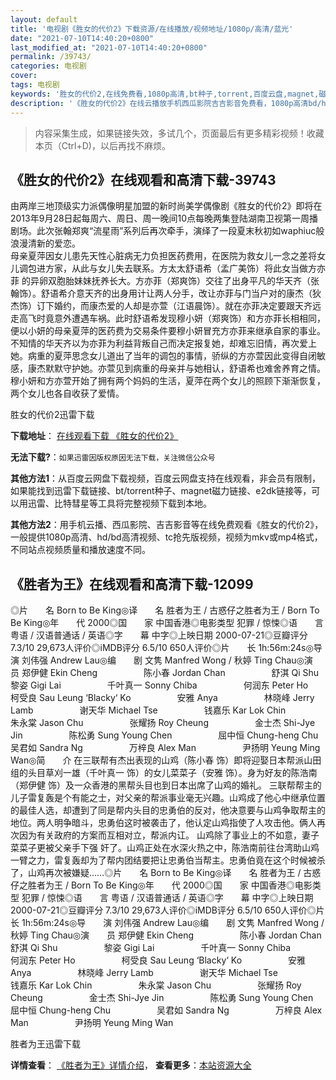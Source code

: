 ```yaml
---
layout: default
title: '电视剧《胜女的代价2》下载资源/在线播放/视频地址/1080p/高清/蓝光'
date: "2021-07-10T14:40:20+0800"
last_modified_at: "2021-07-10T14:40:20+0800"
permalink: /39743/
categories: 电视剧
cover:
tags: 电视剧
keywords: '胜女的代价2,在线免费看,1080p高清,bt种子,torrent,百度云盘,magnet,磁力链,迅雷下载资源'
description: '《胜女的代价2》在线云播放手机西瓜影院吉吉影音免费看，1080p高清bd/hd未删减完整版和tc抢先枪版，mkv/mp4格式，附带bt/torrent种子、magnet/磁力链、百度云盘、网盘资源迅雷下载链接'
---
```


>内容采集生成，如果链接失效，多试几个，页面最后有更多精彩视频！收藏本页（Ctrl+D)，以后再找不麻烦。


## 《胜女的代价2》在线观看和高清下载-39743

由两岸三地顶级实力派偶像明星加盟的新时尚美学偶像剧《胜女的代价2》即将在2013年9月28日起每周六、周日、周一晚间10点每晚两集登陆湖南卫视第一周播剧场。此次张翰郑爽&ldquo;流星雨&rdquo;系列后再次牵手，演绎了一段夏末秋初如waphiuc般浪漫清新的爱恋。<br />母亲夏萍因女儿患先天性心脏病无力负担医药费用，在医院为救女儿一念之差将女儿调包进方家，从此与女儿失去联系。方太太舒语希（孟广美饰）将此女当做方亦菲 的异卵双胞胎妹妹抚养长大。方亦菲（郑爽饰）交往了出身平凡的华天齐（张翰饰）。舒语希介意天齐的出身用计让两人分手，改让亦菲与门当户对的康杰（狄杰饰）订下婚约，而康杰爱的人却是亦萱（江语晨饰）。就在亦菲决定要跟天齐远走高飞时竟意外遭遇车祸。此时舒语希发现穆小妍（郑爽饰）和方亦菲长相相同，便以小妍的母亲夏萍的医药费为交易条件要穆小妍冒充方亦菲来继承自家的事业。不知情的华天齐以为亦菲为利益背叛自己而决定报复她，却难忘旧情，再次爱上她。病重的夏萍思念女儿道出了当年的调包的事情，骄纵的方亦萱因此变得自闭敏感，康杰默默守护她。亦萱见到病重的母亲并与她相认，舒语希也难舍养育之情。穆小妍和方亦萱开始了拥有两个妈妈的生活，夏萍在两个女儿的照顾下渐渐恢复，两个女儿也各自收获了爱情。</p>


胜女的代价2迅雷下载

**下载地址**： [在线观看下载 《胜女的代价2》](https://www.993dy.com//vod-detail-id-12552.html) 


**无法下载?**：`如果迅雷因版权原因无法下载，关注微信公众号 `

**其他方法1**：从百度云网盘下载视频，百度云网盘支持在线观看，非会员有限制，如果能找到迅雷下载链接、bt/torrent种子、magnet磁力链接、e2dk链接等，可以用迅雷、比特彗星等工具将完整视频下载到本地。

**其他方法2**：用手机云播、西瓜影院、吉吉影音等在线免费观看《胜女的代价2》，一般提供1080p高清、hd/bd高清视频、tc抢先版视频，视频为mkv或mp4格式，不同站点视频质量和播放速度不同。


## 《胜者为王》在线观看和高清下载-12099

◎片　　名 Born to Be King◎译　　名 胜者为王 / 古惑仔之胜者为王 / Born To Be King◎年　　代 2000◎国　　家 中国香港◎电影类型 犯罪 / 惊悚◎语　　言 粤语 / 汉语普通话 / 英语◎字　　幕 中字◎上映日期 2000-07-21◎豆瓣评分 7.3/10 29,673人评价◎iMDB评分 6.5/10 650人评价◎片　　长 1h:56m:24s◎导　　演 刘伟强 Andrew Lau◎编　　剧 文隽 Manfred Wong / 秋婷 Ting Chau◎演　　员 郑伊健 Ekin Cheng　　　　　 陈小春 Jordan Chan　　　　　 舒淇 Qi Shu　　　　　 黎姿 Gigi Lai　　　　　 千叶真一 Sonny Chiba　　　　　 何润东 Peter Ho　　　　　 柯受良 Sau Leung ‘Blacky‘ Ko　　　　　 安雅 Anya　　　　　 林晓峰 Jerry Lamb　　　　　 谢天华 Michael Tse　　　　　 钱嘉乐 Kar Lok Chin　　　　　 朱永棠 Jason Chu　　　　　 张耀扬 Roy Cheung　　　　　 金士杰 Shi-Jye Jin　　　　　 陈松勇 Sung Young Chen　　　　　 屈中恒 Chung-heng Chu　　　　　 吴君如 Sandra Ng　　　　　 万梓良 Alex Man　　　　　 尹扬明 Yeung Ming Wan◎简　　介 在三联帮有杰出表现的山鸡（陈小春 饰）即将迎娶日本帮派山田组的头目草刈一雄（千叶真一 饰）的女儿菜菜子（安雅 饰）。身为好友的陈浩南（郑伊健 饰）及一众香港的黑帮头目也到日本出席了山鸡的婚礼。 三联帮帮主的儿子雷复轰是个有能之士，对父亲的帮派事业毫无兴趣。山鸡成了他心中继承位置的最佳人选，却遭到了同是帮内头目的忠勇伯的反对，他决意要与山鸡争取帮主的地位。两人明争暗斗，忠勇伯这时被袭击了，他认定山鸡指使了人攻击他。俩人再次因为有关政府的方案而互相对立，帮派内讧。 山鸡除了事业上的不如意，妻子菜菜子更被父亲手下强 奸了。山鸡正处在水深火热之中，陈浩南前往台湾助山鸡一臂之力，雷复轰却为了帮内团结要把让忠勇伯当帮主。忠勇伯竟在这个时候被杀了，山鸡再次被嫌疑……◎片　　名 Born to Be King◎译　　名 胜者为王 / 古惑仔之胜者为王 / Born To Be King◎年　　代 2000◎国　　家 中国香港◎电影类型 犯罪 / 惊悚◎语　　言 粤语 / 汉语普通话 / 英语◎字　　幕 中字◎上映日期 2000-07-21◎豆瓣评分 7.3/10 29,673人评价◎iMDB评分 6.5/10 650人评价◎片　　长 1h:56m:24s◎导　　演 刘伟强 Andrew Lau◎编　　剧 文隽 Manfred Wong / 秋婷 Ting Chau◎演　　员 郑伊健 Ekin Cheng　　　　　 陈小春 Jordan Chan　　　　　 舒淇 Qi Shu　　　　　 黎姿 Gigi Lai　　　　　 千叶真一 Sonny Chiba　　　　　 何润东 Peter Ho　　　　　 柯受良 Sau Leung ‘Blacky‘ Ko　　　　　 安雅 Anya　　　　　 林晓峰 Jerry Lamb　　　　　 谢天华 Michael Tse　　　　　 钱嘉乐 Kar Lok Chin　　　　　 朱永棠 Jason Chu　　　　　 张耀扬 Roy Cheung　　　　　 金士杰 Shi-Jye Jin　　　　　 陈松勇 Sung Young Chen　　　　　 屈中恒 Chung-heng Chu　　　　　 吴君如 Sandra Ng　　　　　 万梓良 Alex Man　　　　　 尹扬明 Yeung Ming Wan


胜者为王迅雷下载

**详情查看**： [《胜者为王》详情介绍](/movie/12099/)， **查看更多**：[本站资源大全](/movie/t/all/)

